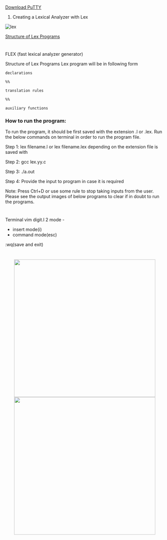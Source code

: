 
[Download PuTTY](https://www.chiark.greenend.org.uk/~sgtatham/putty/latest.html)


1. Creating a Lexical Analyzer with Lex


![lex](https://user-images.githubusercontent.com/47166768/194798894-1803ac27-638a-4739-9935-3a2c6d1608ce.png)


[Structure of Lex Programs](https://ecomputernotes.com/compiler-design/lex-use-of-lex)


#


FLEX (fast lexical analyzer generator) 


Structure of Lex Programs
Lex program will be in following form


```
declarations

%%

translation rules

%%

auxiliary functions
```



### How to run the program: 

To run the program, it should be first saved with the extension .l or .lex. Run the below commands on terminal in order to run the program file. 

Step 1: lex filename.l or lex filename.lex depending on the extension file is saved with

Step 2: gcc lex.yy.c 

Step 3: ./a.out 

Step 4: Provide the input to program in case it is required

Note: Press Ctrl+D or use some rule to stop taking inputs from the user. Please see the output images of below programs to clear if in doubt to run the programs.


#

Terminal
vim
digit.l
2 mode - 
- insert mode(i)
- command mode(esc) 

:wq(save and exit)

#



<p align="middle" float="left">

  <img src="https://user-images.githubusercontent.com/47166768/194802084-2687ea69-7bbb-41cd-a91d-bb155d6857dc.png" width="449" height="438">
  
  <img src="https://user-images.githubusercontent.com/47166768/194802117-b38e6378-8159-405d-9985-571150749f63.png" width="449" height="438">
  
</p>




